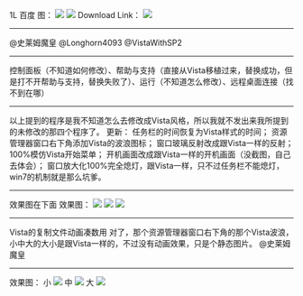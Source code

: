 1L 百度
图：
![](https://wvbarchive.s3-ap-northeast-1.amazonaws.com/4873281574/1b41aeeb15ce36d33ad30d1433f33a87e850b131.jpg)
![](https://wvbarchive.s3-ap-northeast-1.amazonaws.com/4873281574/3b006dd062d9f2d3ec6cadcba0ec8a136227cc8f.jpg)
Download Link：
![](https://wvbarchive.s3-ap-northeast-1.amazonaws.com/4873281574/ebecf02ad40735faad23939f97510fb30e24083e.jpg)
***
@史莱姆魔皇 @Longhorn4093 @VistaWithSP2 
***
控制面板（不知道如何修改）、帮助与支持（直接从Vista移植过来，替换成功，但是打不开帮助与支持，替换失败了）、运行（不知道怎么修改）、远程桌面连接（找不到在哪）
***
以上提到的程序是我不知道怎么去修改成Vista风格，所以我就不发出来我所提到的未修改的那四个程序了。
更新：
任务栏的时间恢复为Vista样式的时间；
资源管理器窗口右下角添加Vista的波浪图标；
窗口玻璃反射改成跟Vista一样的反射；
100%模仿Vista开始菜单；
开机画面改成跟Vista一样的开机画面（没截图，自己去体会）；
窗口放大化100%完全熄灯，跟Vista一样，只不过任务栏不能熄灯，win7的机制就是那么坑爹。
***
效果图在下面
效果图：
![](https://wvbarchive.s3-ap-northeast-1.amazonaws.com/4873281574/b6f7148ca97739124d88eb60f1198618377ae27f.jpg)
![](https://wvbarchive.s3-ap-northeast-1.amazonaws.com/4873281574/3b7df9500fb30f249ffc8202c195d143ac4b0346.jpg)
![](https://wvbarchive.s3-ap-northeast-1.amazonaws.com/4873281574/6d0187ff9925bc31cc3c6f9957df8db1ca137047.jpg)
***
Vista的复制文件动画凑数用
对了，那个资源管理器窗口右下角的那个Vista波浪，小中大的大小是跟Vista一样的，不过没有动画效果，只是个静态图片。
@史莱姆魔皇 
***
效果图：
小
![](https://wvbarchive.s3-ap-northeast-1.amazonaws.com/4873281574/191a5a6c55fbb2fb6a4b3313464a20a44723dc40.jpg)
中
![](https://wvbarchive.s3-ap-northeast-1.amazonaws.com/4873281574/5ee3ed83b9014a9001412dbca0773912b21beeae.jpg)
大
![](https://wvbarchive.s3-ap-northeast-1.amazonaws.com/4873281574/3b006dd062d9f2d34e484feea0ec8a136227cc4f.jpg)
